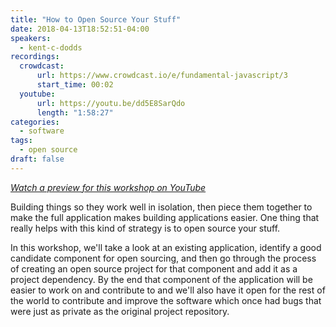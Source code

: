 ```yaml
---
title: "How to Open Source Your Stuff"
date: 2018-04-13T18:52:51-04:00
speakers:
  - kent-c-dodds
recordings:
  crowdcast:
      url: https://www.crowdcast.io/e/fundamental-javascript/3
      start_time: 00:02
  youtube:
      url: https://youtu.be/dd5E8SarQdo
      length: "1:58:27"
categories:
  - software
tags:
  - open source
draft: false
---
```


[_Watch a preview for this workshop on YouTube_](https://www.youtube.com/watch?v=6mtPPkKchcQ)

Building things so they work well in isolation, then piece them together to make the full application makes building applications easier. One thing that really helps with this kind of strategy is to open source your stuff.

In this workshop, we'll take a look at an existing application, identify a good candidate component for open sourcing, and then go through the process of creating an open source project for that component and add it as a project dependency. By the end that component of the application will be easier to work on and contribute to and we'll also have it open for the rest of the world to contribute and improve the software which once had bugs that were just as private as the original project repository.
